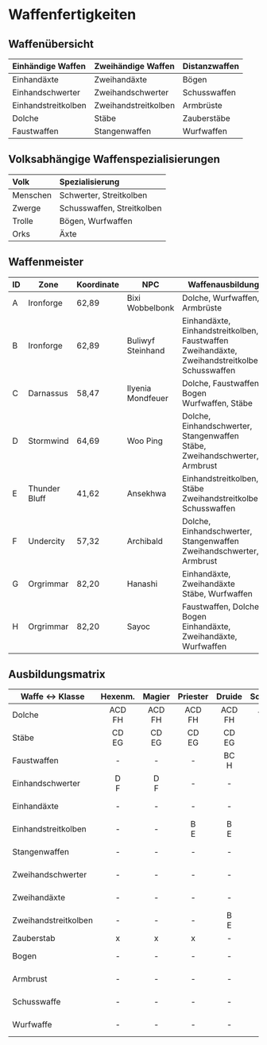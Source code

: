 # Waffenfertigkeiten

## Waffenübersicht

|Einhändige Waffen|Zweihändige Waffen|Distanzwaffen|
|:--- |:--- |:--- |
|Einhandäxte|Zweihandäxte|Bögen|
|Einhandschwerter|Zweihandschwerter|Schusswaffen|
|Einhandstreitkolben|Zweihandstreitkolben|Armbrüste|
|Dolche|Stäbe|Zauberstäbe|
|Faustwaffen|Stangenwaffen|Wurfwaffen|

## Volksabhängige Waffenspezialisierungen

|Volk|Spezialisierung|
|:--- |:--- |
|Menschen|Schwerter, Streitkolben|
|Zwerge|Schusswaffen, Streitkolben|
|Trolle|Bögen, Wurfwaffen|
|Orks|Äxte|

## Waffenmeister

|ID|Zone|Koordinate|NPC|Waffenausbildung|
|--- |--- |--- |--- |--- |
|A|Ironforge|62,89|Bixi Wobbelbonk|Dolche, Wurfwaffen, Armbrüste|
|B|Ironforge|62,89|Buliwyf Steinhand|Einhandäxte, Einhandstreitkolben, Faustwaffen<br>Zweihandäxte, Zweihandstreitkolben, Schusswaffen|
|C|Darnassus|58,47|Ilyenia Mondfeuer|Dolche, Faustwaffen, Bogen<br>Wurfwaffen, Stäbe|
|D|Stormwind|64,69|Woo Ping|Dolche, Einhandschwerter, Stangenwaffen<br>Stäbe, Zweihandschwerter, Armbrust|
|E|Thunder Bluff|41,62|Ansekhwa|Einhandstreitkolben, Stäbe<br>Zweihandstreitkolben, Schusswaffen|
|F|Undercity|57,32|Archibald|Dolche, Einhandschwerter, Stangenwaffen<br>Zweihandschwerter, Armbrust|
|G|Orgrimmar|82,20|Hanashi|Einhandäxte, Zweihandäxte<br>Stäbe, Wurfwaffen|
|H|Orgrimmar|82,20|Sayoc|Faustwaffen, Dolche, Bogen<br>Einhandäxte, Zweihandäxte, Wurfwaffen|

## Ausbildungsmatrix

|Waffe <-> Klasse |Hexenm.|Magier|Priester|Druide|Schurke|Jäger|Schamane|Paladin|Krieger|
|---|:-:|:-:|:-:|:-:|:-:|:-:|:-:|:-:|:-:|
|Dolche|ACD<br>FH|ACD<br>FH|ACD<br>FH|ACD<br>FH|ACD<br>FH|ACD<br>FH|-<br>FH|-|ACD<br>FH|
|Stäbe|CD<br>EG|CD<br>EG|CD<br>EG|CD<br>EG|-|CD<br>EG|-<br>EG|-|CD<br>EG|
|Faustwaffen|-|-|-|BC<br>H|BC<br>H|BC<br>H|-<br>H|-|BC<br>H|
|Einhandschwerter|D<br>F|D<br>F|-|-|D<br>F|D<br>F|-|D<br>-|D<br>F|
|Einhandäxte|-|-|-|-|-|B<br>GH|-<br>GH|B<br>-|B<br>GH|
|Einhandstreitkolben|-|-|B<br>E|B<br>E|B<br>E|-|-<br>E|B<br>-|B<br>E|
|Stangenwaffen|-|-|-|-|-|D<br>F|-|D<br>-|D<br>F|
|Zweihandschwerter|-|-|-|-|-|D<br>F|-|D<br>-|D<br>F|
|Zweihandäxte|-|-|-|-|-|B<br>GH|-<br>GH|B<br>-|B<br>GH|
|Zweihandstreitkolben|-|-|-|B<br>E|-|-|-<br>E|B<br>-|B<br>E|
|Zauberstab|x|x|x|-|-|-|-|-|-|
|Bogen|-|-|-|-|C<br>H|C<br>H|-|-|C<br>H|
|Armbrust|-|-|-|-|AD<br>F|AD<br>F|-|-|AD<br>F|
|Schusswaffe|-|-|-|-|B<br>E|B<br>E|-|-|B<br>E|
|Wurfwaffe|-|-|-|-|AC<br>GH|AC<br>GH|-|-|AC<br>GH|
